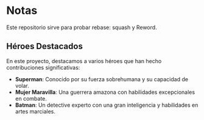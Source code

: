 # Notas

Este repositorio sirve para probar rebase: squash y Reword.


## Héroes Destacados

En este proyecto, destacamos a varios héroes que han hecho contribuciones significativas:

- **Superman**: Conocido por su fuerza sobrehumana y su capacidad de volar.
- **Mujer Maravilla**: Una guerrera amazona con habilidades excepcionales en combate.
- **Batman**: Un detective experto con una gran inteligencia y habilidades en artes marciales.
